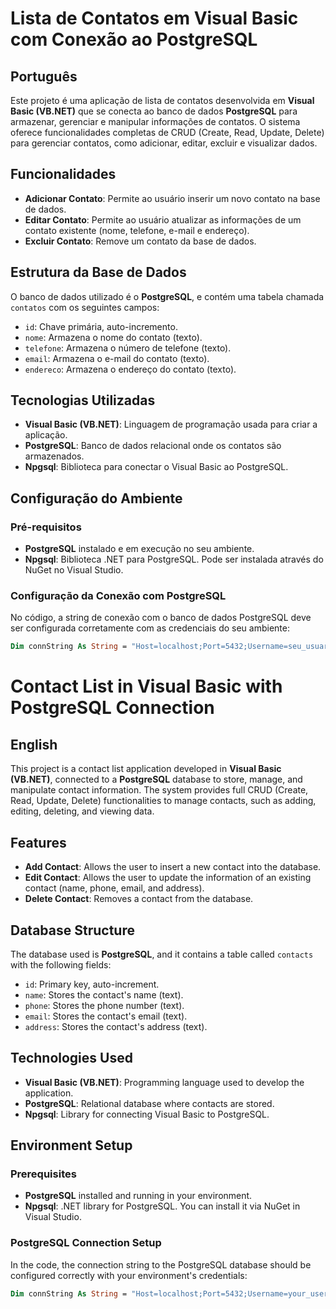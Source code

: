 # Lista de Contatos em Visual Basic com Conexão ao PostgreSQL

## Português

Este projeto é uma aplicação de lista de contatos desenvolvida em **Visual Basic (VB.NET)** que se conecta ao banco de dados **PostgreSQL** para armazenar, gerenciar e manipular informações de contatos. O sistema oferece funcionalidades completas de CRUD (Create, Read, Update, Delete) para gerenciar contatos, como adicionar, editar, excluir e visualizar dados.

## Funcionalidades

- **Adicionar Contato**: Permite ao usuário inserir um novo contato na base de dados.
- **Editar Contato**: Permite ao usuário atualizar as informações de um contato existente (nome, telefone, e-mail e endereço).
- **Excluir Contato**: Remove um contato da base de dados.

## Estrutura da Base de Dados

O banco de dados utilizado é o **PostgreSQL**, e contém uma tabela chamada `contatos` com os seguintes campos:

- `id`: Chave primária, auto-incremento.
- `nome`: Armazena o nome do contato (texto).
- `telefone`: Armazena o número de telefone (texto).
- `email`: Armazena o e-mail do contato (texto).
- `endereco`: Armazena o endereço do contato (texto).

## Tecnologias Utilizadas

- **Visual Basic (VB.NET)**: Linguagem de programação usada para criar a aplicação.
- **PostgreSQL**: Banco de dados relacional onde os contatos são armazenados.
- **Npgsql**: Biblioteca para conectar o Visual Basic ao PostgreSQL.

## Configuração do Ambiente

### Pré-requisitos

- **PostgreSQL** instalado e em execução no seu ambiente.
- **Npgsql**: Biblioteca .NET para PostgreSQL. Pode ser instalada através do NuGet no Visual Studio.

### Configuração da Conexão com PostgreSQL

No código, a string de conexão com o banco de dados PostgreSQL deve ser configurada corretamente com as credenciais do seu ambiente:

```vb
Dim connString As String = "Host=localhost;Port=5432;Username=seu_usuario;Password=sua_senha;Database=contatosdb"
```

# Contact List in Visual Basic with PostgreSQL Connection

## English

This project is a contact list application developed in **Visual Basic (VB.NET)**, connected to a **PostgreSQL** database to store, manage, and manipulate contact information. The system provides full CRUD (Create, Read, Update, Delete) functionalities to manage contacts, such as adding, editing, deleting, and viewing data.

## Features

- **Add Contact**: Allows the user to insert a new contact into the database.
- **Edit Contact**: Allows the user to update the information of an existing contact (name, phone, email, and address).
- **Delete Contact**: Removes a contact from the database.
  
## Database Structure

The database used is **PostgreSQL**, and it contains a table called `contacts` with the following fields:

- `id`: Primary key, auto-increment.
- `name`: Stores the contact's name (text).
- `phone`: Stores the phone number (text).
- `email`: Stores the contact's email (text).
- `address`: Stores the contact's address (text).

## Technologies Used

- **Visual Basic (VB.NET)**: Programming language used to develop the application.
- **PostgreSQL**: Relational database where contacts are stored.
- **Npgsql**: Library for connecting Visual Basic to PostgreSQL.

## Environment Setup

### Prerequisites

- **PostgreSQL** installed and running in your environment.
- **Npgsql**: .NET library for PostgreSQL. You can install it via NuGet in Visual Studio.

### PostgreSQL Connection Setup

In the code, the connection string to the PostgreSQL database should be configured correctly with your environment's credentials:

```vb
Dim connString As String = "Host=localhost;Port=5432;Username=your_username;Password=your_password;Database=contactsdb"
```
